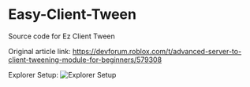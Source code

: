 # Easy-Client-Tween
Source code for Ez Client Tween

Original article link: https://devforum.roblox.com/t/advanced-server-to-client-tweening-module-for-beginners/579308

Explorer Setup: ![Explorer Setup](https://imgur.com/a/q8hwwhk)
